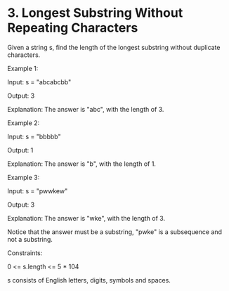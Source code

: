 # 3. Longest Substring Without Repeating Characters

Given a string s, find the length of the longest substring without duplicate characters.

 

Example 1:

Input: s = "abcabcbb"

Output: 3

Explanation: The answer is "abc", with the length of 3.


Example 2:

Input: s = "bbbbb"

Output: 1

Explanation: The answer is "b", with the length of 1.


Example 3:

Input: s = "pwwkew"

Output: 3

Explanation: The answer is "wke", with the length of 3.

Notice that the answer must be a substring, "pwke" is a subsequence and not a substring.
 

Constraints:

0 <= s.length <= 5 * 104

s consists of English letters, digits, symbols and spaces.